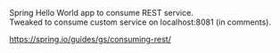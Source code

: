 Spring Hello World app to consume REST service.  
Tweaked to consume custom service on localhost:8081 (in comments).

https://spring.io/guides/gs/consuming-rest/